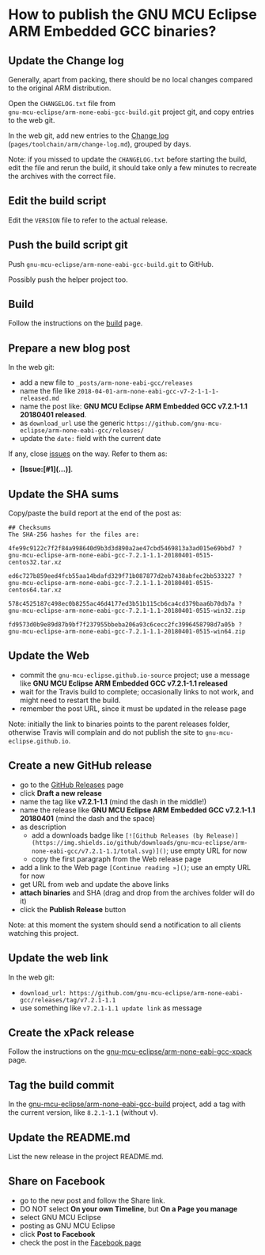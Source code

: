 # How to publish the GNU MCU Eclipse ARM Embedded GCC binaries?

## Update the Change log

Generally, apart from packing, there should be no local changes compared 
to the original ARM distribution.

Open the `CHANGELOG.txt` file from  
`gnu-mcu-eclipse/arm-none-eabi-gcc-build.git` project git, and copy 
entries to the web git.

In the web git, add new entries to the 
[Change log](https://gnu-mcu-eclipse.github.io/toolchain/arm/change-log/) 
(`pages/toolchain/arm/change-log.md`), grouped by days.

Note: if you missed to update the `CHANGELOG.txt` before starting the build, 
edit the file and rerun the build, it should take only a few minutes to 
recreate the archives with the correct file.

## Edit the build script

Edit the `VERSION` file to refer to the actual release.

## Push the build script git

Push `gnu-mcu-eclipse/arm-none-eabi-gcc-build.git` to GitHub.

Possibly push the helper project too.

## Build

Follow the instructions on the 
[build](https://github.com/gnu-mcu-eclipse/arm-none-eabi-gcc-build/blob/master/README.md) 
page.

## Prepare a new blog post 

In the web git:

- add a new file to `_posts/arm-none-eabi-gcc/releases`
- name the file like `2018-04-01-arm-none-eabi-gcc-v7-2-1-1-1-released.md`
- name the post like: **GNU MCU Eclipse ARM Embedded GCC v7.2.1-1.1 20180401 released**.
- as `download_url` use the generic `https://github.com/gnu-mcu-eclipse/arm-none-eabi-gcc/releases/` 
- update the `date:` field with the current date

If any, close [issues](https://github.com/gnu-mcu-eclipse/arm-none-eabi-gcc/issues) 
on the way. Refer to them as:

- **[Issue:\[#1\]\(...\)]**.

## Update the SHA sums

Copy/paste the build report at the end of the post as:

```console
## Checksums
The SHA-256 hashes for the files are:

4fe99c9122c7f2f84a998640d9b3d3d890a2ae47cbd5469813a3ad015e69bbd7 ?
gnu-mcu-eclipse-arm-none-eabi-gcc-7.2.1-1.1-20180401-0515-centos32.tar.xz

ed6c727b859eed4fcb55aa14bdafd329f71b087877d2eb7438abfec2bb533227 ?
gnu-mcu-eclipse-arm-none-eabi-gcc-7.2.1-1.1-20180401-0515-centos64.tar.xz

578c4525187c498ec0b8255ac46d4177ed3b51b115cb6ca4cd379baa6b70db7a ?
gnu-mcu-eclipse-arm-none-eabi-gcc-7.2.1-1.1-20180401-0515-win32.zip

fd9573d0b9e89d87b9bf7f237955bbeba206a93c6cecc2fc3996458798d7a05b ?
gnu-mcu-eclipse-arm-none-eabi-gcc-7.2.1-1.1-20180401-0515-win64.zip

```

## Update the Web

- commit the `gnu-mcu-eclipse.github.io-source` project; use a message 
like **GNU MCU Eclipse ARM Embedded GCC v7.2.1-1.1 released**
- wait for the Travis build to complete; occasionally links to not work,
 and might need to restart the build.
- remember the post URL, since it must be updated in the release page

Note: initially the link to binaries points to the parent releases folder, 
otherwise Travis will complain and do not publish the site to 
`gnu-mcu-eclipse.github.io`.

## Create a new GitHub release

- go to the [GitHub Releases](https://github.com/gnu-mcu-eclipse/arm-none-eabi-gcc/releases) page
- click **Draft a new release**
- name the tag like **v7.2.1-1.1** (mind the dash in the middle!)
- name the release like **GNU MCU Eclipse ARM Embedded GCC v7.2.1-1.1 20180401** 
(mind the dash and the space)
- as description
  - add a downloads badge like `[![Github Releases (by Release)](https://img.shields.io/github/downloads/gnu-mcu-eclipse/arm-none-eabi-gcc/v7.2.1-1.1/total.svg)]()`; use empty URL for now
  - copy the first paragraph from the Web release page
- add a link to the Web page `[Continue reading »]()`; use an empty URL for now
- get URL from web and update the above links
- **attach binaries** and SHA (drag and drop from the archives folder will do it)
- click the **Publish Release** button

Note: at this moment the system should send a notification to all clients watching this project.

## Update the web link 

In the web git:

- `download_url: https://github.com/gnu-mcu-eclipse/arm-none-eabi-gcc/releases/tag/v7.2.1-1.1`
- use something like `v7.2.1-1.1 update link` as message

## Create the xPack release

Follow the instructions on the 
[gnu-mcu-eclipse/arm-none-eabi-gcc-xpack](https://github.com/gnu-mcu-eclipse/arm-none-eabi-gcc-xpack/blob/xpack/README.md#maintainer-info)
page.

## Tag the build commit

In the [gnu-mcu-eclipse/arm-none-eabi-gcc-build](https://github.com/gnu-mcu-eclipse/arm-none-eabi-gcc-build)
project, add a tag with the current version, like `8.2.1-1.1` (without v).

## Update the README.md

List the new release in the project README.md.

## Share on Facebook

- go to the new post and follow the Share link.
- DO NOT select **On your own Timeline**, but **On a Page you manage**
- select GNU MCU Eclipse
- posting as GNU MCU Eclipse
- click **Post to Facebook**
- check the post in the [Facebook page](https://www.facebook.com/gnu-mcu-eclipse)

